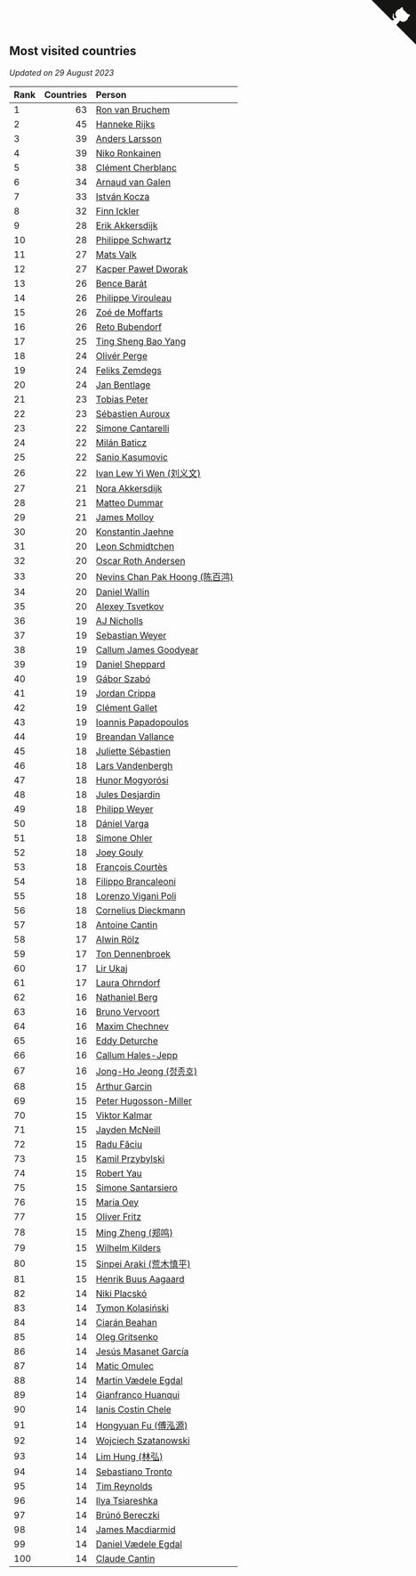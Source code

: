 ## Most visited countries

*Updated on 29 August 2023*

| Rank | Countries | Person |
| :--- | ---: | :--- |
| 1 | 63 | [Ron van Bruchem](https://www.worldcubeassociation.org/persons/2003BRUC01) |
| 2 | 45 | [Hanneke Rijks](https://www.worldcubeassociation.org/persons/2008RIJK01) |
| 3 | 39 | [Anders Larsson](https://www.worldcubeassociation.org/persons/2003LARS01) |
| 4 | 39 | [Niko Ronkainen](https://www.worldcubeassociation.org/persons/2010RONK01) |
| 5 | 38 | [Clément Cherblanc](https://www.worldcubeassociation.org/persons/2014CHER05) |
| 6 | 34 | [Arnaud van Galen](https://www.worldcubeassociation.org/persons/2006GALE01) |
| 7 | 33 | [István Kocza](https://www.worldcubeassociation.org/persons/2005KOCZ01) |
| 8 | 32 | [Finn Ickler](https://www.worldcubeassociation.org/persons/2012ICKL01) |
| 9 | 28 | [Erik Akkersdijk](https://www.worldcubeassociation.org/persons/2005AKKE01) |
| 10 | 28 | [Philippe Schwartz](https://www.worldcubeassociation.org/persons/2018SCHW02) |
| 11 | 27 | [Mats Valk](https://www.worldcubeassociation.org/persons/2007VALK01) |
| 12 | 27 | [Kacper Paweł Dworak](https://www.worldcubeassociation.org/persons/2020DWOR01) |
| 13 | 26 | [Bence Barát](https://www.worldcubeassociation.org/persons/2008BARA01) |
| 14 | 26 | [Philippe Virouleau](https://www.worldcubeassociation.org/persons/2008VIRO01) |
| 15 | 26 | [Zoé de Moffarts](https://www.worldcubeassociation.org/persons/2010MOFF02) |
| 16 | 26 | [Reto Bubendorf](https://www.worldcubeassociation.org/persons/2012BUBE01) |
| 17 | 25 | [Ting Sheng Bao Yang](https://www.worldcubeassociation.org/persons/2008BAOY01) |
| 18 | 24 | [Olivér Perge](https://www.worldcubeassociation.org/persons/2007PERG01) |
| 19 | 24 | [Feliks Zemdegs](https://www.worldcubeassociation.org/persons/2009ZEMD01) |
| 20 | 24 | [Jan Bentlage](https://www.worldcubeassociation.org/persons/2010BENT01) |
| 21 | 23 | [Tobias Peter](https://www.worldcubeassociation.org/persons/2014PETE03) |
| 22 | 23 | [Sébastien Auroux](https://www.worldcubeassociation.org/persons/2008AURO01) |
| 23 | 22 | [Simone Cantarelli](https://www.worldcubeassociation.org/persons/2012CANT02) |
| 24 | 22 | [Milán Baticz](https://www.worldcubeassociation.org/persons/2005BATI01) |
| 25 | 22 | [Sanio Kasumovic](https://www.worldcubeassociation.org/persons/2009KASU01) |
| 26 | 22 | [Ivan Lew Yi Wen (刘义文)](https://www.worldcubeassociation.org/persons/2012WENI01) |
| 27 | 21 | [Nora Akkersdijk](https://www.worldcubeassociation.org/persons/2009CHRI03) |
| 28 | 21 | [Matteo Dummar](https://www.worldcubeassociation.org/persons/2017DUMM01) |
| 29 | 21 | [James Molloy](https://www.worldcubeassociation.org/persons/2011MOLL01) |
| 30 | 20 | [Konstantin Jaehne](https://www.worldcubeassociation.org/persons/2015JAEH01) |
| 31 | 20 | [Leon Schmidtchen](https://www.worldcubeassociation.org/persons/2010SCHM01) |
| 32 | 20 | [Oscar Roth Andersen](https://www.worldcubeassociation.org/persons/2008ANDE02) |
| 33 | 20 | [Nevins Chan Pak Hoong (陈百鸿)](https://www.worldcubeassociation.org/persons/2010CHAN20) |
| 34 | 20 | [Daniel Wallin](https://www.worldcubeassociation.org/persons/2013WALL03) |
| 35 | 20 | [Alexey Tsvetkov](https://www.worldcubeassociation.org/persons/2017TSVE02) |
| 36 | 19 | [AJ Nicholls](https://www.worldcubeassociation.org/persons/2015NICH04) |
| 37 | 19 | [Sebastian Weyer](https://www.worldcubeassociation.org/persons/2010WEYE02) |
| 38 | 19 | [Callum James Goodyear](https://www.worldcubeassociation.org/persons/2012GOOD02) |
| 39 | 19 | [Daniel Sheppard](https://www.worldcubeassociation.org/persons/2009SHEP01) |
| 40 | 19 | [Gábor Szabó](https://www.worldcubeassociation.org/persons/2005SZAB02) |
| 41 | 19 | [Jordan Crippa](https://www.worldcubeassociation.org/persons/2019CRIP01) |
| 42 | 19 | [Clément Gallet](https://www.worldcubeassociation.org/persons/2004GALL02) |
| 43 | 19 | [Ioannis Papadopoulos](https://www.worldcubeassociation.org/persons/2013PAPA01) |
| 44 | 19 | [Breandan Vallance](https://www.worldcubeassociation.org/persons/2007VALL01) |
| 45 | 18 | [Juliette Sébastien](https://www.worldcubeassociation.org/persons/2014SEBA01) |
| 46 | 18 | [Lars Vandenbergh](https://www.worldcubeassociation.org/persons/2003VAND01) |
| 47 | 18 | [Hunor Mogyorósi](https://www.worldcubeassociation.org/persons/2015MOGY01) |
| 48 | 18 | [Jules Desjardin](https://www.worldcubeassociation.org/persons/2010DESJ01) |
| 49 | 18 | [Philipp Weyer](https://www.worldcubeassociation.org/persons/2010WEYE01) |
| 50 | 18 | [Dániel Varga](https://www.worldcubeassociation.org/persons/2008VARG01) |
| 51 | 18 | [Simone Ohler](https://www.worldcubeassociation.org/persons/2014OHLE01) |
| 52 | 18 | [Joey Gouly](https://www.worldcubeassociation.org/persons/2007GOUL01) |
| 53 | 18 | [François Courtès](https://www.worldcubeassociation.org/persons/2008COUR01) |
| 54 | 18 | [Filippo Brancaleoni](https://www.worldcubeassociation.org/persons/2008BRAN01) |
| 55 | 18 | [Lorenzo Vigani Poli](https://www.worldcubeassociation.org/persons/2007POLI01) |
| 56 | 18 | [Cornelius Dieckmann](https://www.worldcubeassociation.org/persons/2009DIEC01) |
| 57 | 18 | [Antoine Cantin](https://www.worldcubeassociation.org/persons/2010CANT02) |
| 58 | 17 | [Alwin Rölz](https://www.worldcubeassociation.org/persons/2016ROLZ01) |
| 59 | 17 | [Ton Dennenbroek](https://www.worldcubeassociation.org/persons/2003DENN01) |
| 60 | 17 | [Lir Ukaj](https://www.worldcubeassociation.org/persons/2016UKAJ01) |
| 61 | 17 | [Laura Ohrndorf](https://www.worldcubeassociation.org/persons/2009OHRN01) |
| 62 | 16 | [Nathaniel Berg](https://www.worldcubeassociation.org/persons/2012BERG04) |
| 63 | 16 | [Bruno Vervoort](https://www.worldcubeassociation.org/persons/2011VERV01) |
| 64 | 16 | [Maxim Chechnev](https://www.worldcubeassociation.org/persons/2011CHEC01) |
| 65 | 16 | [Eddy Deturche](https://www.worldcubeassociation.org/persons/2014DETU01) |
| 66 | 16 | [Callum Hales-Jepp](https://www.worldcubeassociation.org/persons/2012HALE01) |
| 67 | 16 | [Jong-Ho Jeong (정종호)](https://www.worldcubeassociation.org/persons/2008JONG03) |
| 68 | 15 | [Arthur Garcin](https://www.worldcubeassociation.org/persons/2014GARC27) |
| 69 | 15 | [Peter Hugosson-Miller](https://www.worldcubeassociation.org/persons/2021HUGO01) |
| 70 | 15 | [Viktor Kalmar](https://www.worldcubeassociation.org/persons/2011KALM01) |
| 71 | 15 | [Jayden McNeill](https://www.worldcubeassociation.org/persons/2012MCNE01) |
| 72 | 15 | [Radu Făciu](https://www.worldcubeassociation.org/persons/2009FACI01) |
| 73 | 15 | [Kamil Przybylski](https://www.worldcubeassociation.org/persons/2016PRZY01) |
| 74 | 15 | [Robert Yau](https://www.worldcubeassociation.org/persons/2009YAUR01) |
| 75 | 15 | [Simone Santarsiero](https://www.worldcubeassociation.org/persons/2009SANT01) |
| 76 | 15 | [Maria Oey](https://www.worldcubeassociation.org/persons/2007OEYM01) |
| 77 | 15 | [Oliver Fritz](https://www.worldcubeassociation.org/persons/2014FRIT02) |
| 78 | 15 | [Ming Zheng (郑鸣)](https://www.worldcubeassociation.org/persons/2009ZHEN11) |
| 79 | 15 | [Wilhelm Kilders](https://www.worldcubeassociation.org/persons/2010KILD02) |
| 80 | 15 | [Sinpei Araki (荒木慎平)](https://www.worldcubeassociation.org/persons/2006ARAK01) |
| 81 | 15 | [Henrik Buus Aagaard](https://www.worldcubeassociation.org/persons/2006BUUS01) |
| 82 | 14 | [Niki Placskó](https://www.worldcubeassociation.org/persons/2008PLAC01) |
| 83 | 14 | [Tymon Kolasiński](https://www.worldcubeassociation.org/persons/2016KOLA02) |
| 84 | 14 | [Ciarán Beahan](https://www.worldcubeassociation.org/persons/2012BEAH01) |
| 85 | 14 | [Oleg Gritsenko](https://www.worldcubeassociation.org/persons/2011GRIT01) |
| 86 | 14 | [Jesús Masanet García](https://www.worldcubeassociation.org/persons/2004MASA01) |
| 87 | 14 | [Matic Omulec](https://www.worldcubeassociation.org/persons/2010OMUL02) |
| 88 | 14 | [Martin Vædele Egdal](https://www.worldcubeassociation.org/persons/2013EGDA02) |
| 89 | 14 | [Gianfranco Huanqui](https://www.worldcubeassociation.org/persons/2013HUAN29) |
| 90 | 14 | [Ianis Costin Chele](https://www.worldcubeassociation.org/persons/2021CHEL01) |
| 91 | 14 | [Hongyuan Fu (傅泓源)](https://www.worldcubeassociation.org/persons/2017FUHO01) |
| 92 | 14 | [Wojciech Szatanowski](https://www.worldcubeassociation.org/persons/2011SZAT01) |
| 93 | 14 | [Lim Hung (林弘)](https://www.worldcubeassociation.org/persons/2016HUNG08) |
| 94 | 14 | [Sebastiano Tronto](https://www.worldcubeassociation.org/persons/2011TRON02) |
| 95 | 14 | [Tim Reynolds](https://www.worldcubeassociation.org/persons/2005REYN01) |
| 96 | 14 | [Ilya Tsiareshka](https://www.worldcubeassociation.org/persons/2012TERE01) |
| 97 | 14 | [Brúnó Bereczki](https://www.worldcubeassociation.org/persons/2008BERE01) |
| 98 | 14 | [James Macdiarmid](https://www.worldcubeassociation.org/persons/2015MACD03) |
| 99 | 14 | [Daniel Vædele Egdal](https://www.worldcubeassociation.org/persons/2013EGDA01) |
| 100 | 14 | [Claude Cantin](https://www.worldcubeassociation.org/persons/2012CANT01) |


<a href="https://github.com/JustinTimeCuber/wca_statistics" class="github-corner" aria-label="View source on Github"><svg width="80" height="80" viewBox="0 0 250 250" style="fill:#151513; color:#fff; position: absolute; top: 0; border: 0; right: 0;" aria-hidden="true"><path d="M0,0 L115,115 L130,115 L142,142 L250,250 L250,0 Z"></path><path d="M128.3,109.0 C113.8,99.7 119.0,89.6 119.0,89.6 C122.0,82.7 120.5,78.6 120.5,78.6 C119.2,72.0 123.4,76.3 123.4,76.3 C127.3,80.9 125.5,87.3 125.5,87.3 C122.9,97.6 130.6,101.9 134.4,103.2" fill="currentColor" style="transform-origin: 130px 106px;" class="octo-arm"></path><path d="M115.0,115.0 C114.9,115.1 118.7,116.5 119.8,115.4 L133.7,101.6 C136.9,99.2 139.9,98.4 142.2,98.6 C133.8,88.0 127.5,74.4 143.8,58.0 C148.5,53.4 154.0,51.2 159.7,51.0 C160.3,49.4 163.2,43.6 171.4,40.1 C171.4,40.1 176.1,42.5 178.8,56.2 C183.1,58.6 187.2,61.8 190.9,65.4 C194.5,69.0 197.7,73.2 200.1,77.6 C213.8,80.2 216.3,84.9 216.3,84.9 C212.7,93.1 206.9,96.0 205.4,96.6 C205.1,102.4 203.0,107.8 198.3,112.5 C181.9,128.9 168.3,122.5 157.7,114.1 C157.9,116.9 156.7,120.9 152.7,124.9 L141.0,136.5 C139.8,137.7 141.6,141.9 141.8,141.8 Z" fill="currentColor" class="octo-body"></path></svg></a><style>.github-corner:hover .octo-arm{animation:octocat-wave 560ms ease-in-out}@keyframes octocat-wave{0%,100%{transform:rotate(0)}20%,60%{transform:rotate(-25deg)}40%,80%{transform:rotate(10deg)}}@media (max-width:500px){.github-corner:hover .octo-arm{animation:none}.github-corner .octo-arm{animation:octocat-wave 560ms ease-in-out}}</style>
